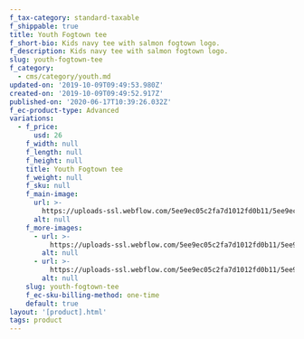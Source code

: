 ```yaml
---
f_tax-category: standard-taxable
f_shippable: true
title: Youth Fogtown tee
f_short-bio: Kids navy tee with salmon fogtown logo.
f_description: Kids navy tee with salmon fogtown logo.
slug: youth-fogtown-tee
f_category:
  - cms/category/youth.md
updated-on: '2019-10-09T09:49:53.980Z'
created-on: '2019-10-09T09:49:52.917Z'
published-on: '2020-06-17T10:39:26.032Z'
f_ec-product-type: Advanced
variations:
  - f_price:
      usd: 26
    f_width: null
    f_length: null
    f_height: null
    title: Youth Fogtown tee
    f_weight: null
    f_sku: null
    f_main-image:
      url: >-
        https://uploads-ssl.webflow.com/5ee9ec05c2fa7d1012fd0b11/5ee9ec05c2fa7d2cdffd0dde_20190720_SFP_Product_KidsGear_Web_800x1200-3__64917.1564014180.1280.1280.jpg
      alt: null
    f_more-images:
      - url: >-
          https://uploads-ssl.webflow.com/5ee9ec05c2fa7d1012fd0b11/5ee9ec05c2fa7d7cc9fd0ddf_20180408_SFP_Product_Kids_Web_800x1200-1__70551.1524166759.1280.1280.jpg
        alt: null
      - url: >-
          https://uploads-ssl.webflow.com/5ee9ec05c2fa7d1012fd0b11/5ee9ec05c2fa7d69befd0de0_20180408_SFP_Product_Kids_Web_800x1200-2__09434.1524166763.1280.1280.jpg
        alt: null
    slug: youth-fogtown-tee
    f_ec-sku-billing-method: one-time
    default: true
layout: '[product].html'
tags: product
---
```



